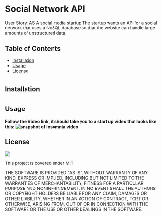 # Social Network API


User Story:
AS A social media startup
The startup wants an API for a social network that uses a NoSQL database
so that the website can handle large amounts of unstructured data.

## Table of Contents 

* [Installation](#installation)
* [Usage](#usage)                     
* [License](#license)

#
## Installation


#
## Usage
#### Follow the Video link, it should take you to a start up video that looks like this:  <img src="./assests/images/182022-07-07 182141.png" alt="snapshot of insomnia video">


## License

![](https://img.shields.io/badge/License-MIT%20-blue?style=flat-square)

This project is covered under MIT

THE SOFTWARE IS PROVIDED "AS IS", WITHOUT WARRANTY OF ANY KIND, EXPRESS OR
IMPLIED, INCLUDING BUT NOT LIMITED TO THE WARRANTIES OF MERCHANTABILITY,
FITNESS FOR A PARTICULAR PURPOSE AND NONINFRINGEMENT. IN NO EVENT SHALL THE
AUTHORS OR COPYRIGHT HOLDERS BE LIABLE FOR ANY CLAIM, DAMAGES OR OTHER
LIABILITY, WHETHER IN AN ACTION OF CONTRACT, TORT OR OTHERWISE, ARISING FROM,
OUT OF OR IN CONNECTION WITH THE SOFTWARE OR THE USE OR OTHER DEALINGS IN THE
SOFTWARE.
